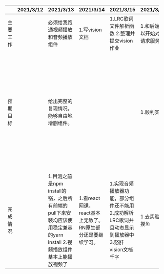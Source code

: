 |          | 2021/3/12 | 2021/3/13                                                    | 2021/3/14                                                    | 2021/3/15                                                    | 2021/3/16                      | 2021/3/17                                                    |
| -------- | --------- | ------------------------------------------------------------ | ------------------------------------------------------------ | ------------------------------------------------------------ | ------------------------------ | ------------------------------------------------------------ |
| 主要工作 |           | 必须给我跑通视频播放和音频播放组件                           | 1.写vision文档                                               | 1.LRC歌词文件解析函数 2.整理并提交vision作业                 | 1.和后端可以开始对接请求服务了 | 1.界面静态原型DDL                                            |
| 预期目标 |           | 给出完整的复现情况，能够自由地增删组件。                     |                                                              |                                                              | 1.顺利实现                     | 最好完成动态的音乐播放器所需要的组件的制作，能够实现本地路径的歌曲播放和歌词文件读取最好！如果进度慢也至少要给出一个满足3/23迭代验收标准的界面完善的静态布局。 |
| 完成情况 |           | 1.目测之前是npm install的锅，之后所有前端的pull下来安装均应该使用稳定兼容的yarn install 2.视频播放组件基本上能播放视频了 | 1.看react网课，react基本上无敌了。RN原生部分还是要继续学习。 | 1.实现音频播放器功能，部分组件还不能用 2.成功解析LRC歌词并且动态显示到播放器中 3.怒肝vision文档千字 | 1.去实验室摸鱼                 | 1.实现了最基本的服务器请求函数 后续需要继续实现账号密码交互等 |
